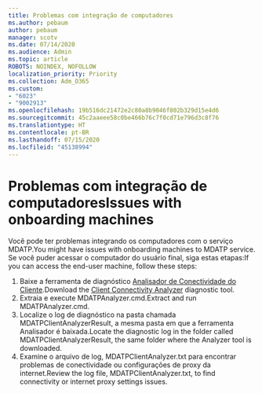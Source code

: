 ```yaml
---
title: Problemas com integração de computadores
ms.author: pebaum
author: pebaum
manager: scotv
ms.date: 07/14/2020
ms.audience: Admin
ms.topic: article
ROBOTS: NOINDEX, NOFOLLOW
localization_priority: Priority
ms.collection: Adm_O365
ms.custom:
- "6023"
- "9002913"
ms.openlocfilehash: 19b516dc21472e2c80a8b9046f802b329d15e4d6
ms.sourcegitcommit: 45c2aaeee58c0be466b76c7f0cd71e796d3c8f76
ms.translationtype: HT
ms.contentlocale: pt-BR
ms.lasthandoff: 07/15/2020
ms.locfileid: "45138994"
---
```

# <a name="issues-with-onboarding-machines"></a><span data-ttu-id="b08c0-102">Problemas com integração de computadores</span><span class="sxs-lookup"><span data-stu-id="b08c0-102">Issues with onboarding machines</span></span>

<span data-ttu-id="b08c0-103">Você pode ter problemas integrando os computadores com o serviço MDATP.</span><span class="sxs-lookup"><span data-stu-id="b08c0-103">You might have issues with onboarding machines to MDATP service.</span></span> <span data-ttu-id="b08c0-104">Se você puder acessar o computador do usuário final, siga estas etapas:</span><span class="sxs-lookup"><span data-stu-id="b08c0-104">If you can access the end-user machine, follow these steps:</span></span>

1. <span data-ttu-id="b08c0-105">Baixe a ferramenta de diagnóstico [Analisador de Conectividade do Cliente](https://aka.ms/mdatpanalyzer).</span><span class="sxs-lookup"><span data-stu-id="b08c0-105">Download the [Client Connectivity Analyzer](https://aka.ms/mdatpanalyzer) diagnostic tool.</span></span>
2. <span data-ttu-id="b08c0-106">Extraia e execute MDATPAnalyzer.cmd.</span><span class="sxs-lookup"><span data-stu-id="b08c0-106">Extract and run MDATPAnalyzer.cmd.</span></span>
3. <span data-ttu-id="b08c0-107">Localize o log de diagnóstico na pasta chamada MDATPClientAnalyzerResult, a mesma pasta em que a ferramenta Analisador é baixada.</span><span class="sxs-lookup"><span data-stu-id="b08c0-107">Locate the diagnostic log in the folder called MDATPClientAnalyzerResult, the same folder where the Analyzer tool is downloaded.</span></span>
4. <span data-ttu-id="b08c0-108">Examine o arquivo de log, MDATPClientAnalyzer.txt para encontrar problemas de conectividade ou configurações de proxy da internet.</span><span class="sxs-lookup"><span data-stu-id="b08c0-108">Review the log file, MDATPClientAnalyzer.txt, to find connectivity or internet proxy settings issues.</span></span>